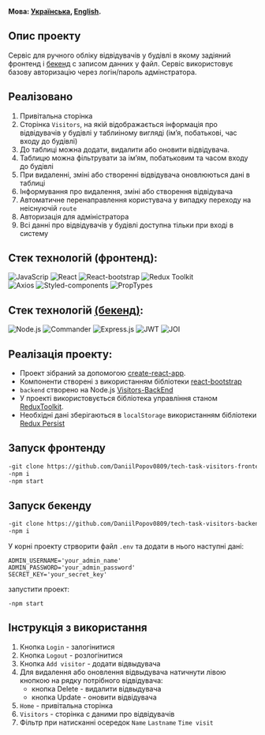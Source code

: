 **Мова: [Українська](README.md), [English](README.en.md).**

## Опис проекту

Cервіс для ручного обліку відвідувачів у будівлі в якому задіяний фронтенд і [бекенд](https://github.com/DaniilPopov0809/tech-task-visitors-backend) с записом данних у файл.
Сервіс використовує базову авторизацію через логін/пароль адмінстратора.

## Реалізовано

1. Привітальна сторінка
2. Сторінка `Visitors`, на якій відображається інформація про відвідувачів у будівлі у таблиіному вигляді (імʼя, побатькові,
   час входу до будівлі)
3. До таблиці можна додати, видалити або оновити відвідувача.
4. Таблицю можна фільтрувати за імʼям, побатьковим та часом входу до будівлі
5. При видаленні, зміні або створенні відвідувача оновлюються дані в таблиці
6. Інформування про видалення, зміні або створення відвідувача
7. Автоматичне перенаправлення користувача у випадку переходу на неіснуючій `route`
8. Авторизація для адміністратора
9. Всі данні про відвідувачів у будівлі доступна тільки при вході в систему

## Стек технологій (фронтенд):

![JavaScrip](https://img.shields.io/badge/JavaScript-323330?style=for-the-badge&logo=javascript&logoColor=F7DF1E)
![React](https://img.shields.io/badge/React-20232A?style=for-the-badge&logo=react&logoColor=61DAFB)
![React-bootstrap](https://img.shields.io/badge/Reactbootstrap-35FFF8?style=for-the-badge)
![Redux Toolkit](https://img.shields.io/badge/redux-36084F?style=for-the-badge&logo=Redux&logoColor=A50EF7)  
![Axios](https://img.shields.io/badge/axios-20232A?style=for-the-badge&logo=axios&logoColor=61DAFB)
![Styled-components](https://img.shields.io/badge/Proptypes-090000?style=for-the-badge)
![PropTypes](https://img.shields.io/badge/PropTypes-0BEDD7?style=for-the-badge)

## Стек технологій [(бекенд)](https://github.com/DaniilPopov0809/tech-task-visitors-backend):

![Node.js](https://img.shields.io/badge/Node.js-339933?style=for-the-badge&logo=nodedotjs&logoColor=white)
![Commander](https://img.shields.io/badge/commander-000000?style=for-the-badge)
![Express.js](https://img.shields.io/badge/Express.js-000000?style=for-the-badge&logo=express&logoColor=white)
![JWT](https://img.shields.io/badge/jwt-ED0B2F?style=for-the-badge)
![JOI](https://img.shields.io/badge/joi-F1FD1D?style=for-the-badge)

## Реалізація проекту:

- Проект зібраний за допомогою [create-react-app](https://create-react-app.dev/).
- Компоненти створені з використанням бібліотеки [react-bootstrap](https://react-bootstrap.netlify.app/)
- `backend` створено на Node.js [Visitors-BackEnd](https://github.com/DaniilPopov0809/tech-task-visitors-backend)
- У проекті використовується бібліотека управління станом [ReduxToolkit](https://redux-toolkit.js.org/).
- Необхідні дані зберігаються в `localStorage` використанням бібліотеки [Redux Persist](https://www.npmjs.com/package/redux-persist)

## Запуск фронтенду

```bash
-git clone https://github.com/DaniilPopov0809/tech-task-visitors-frontend.git
-npm i
-npm start
```

## Запуск бекенду

```bash
-git clone https://github.com/DaniilPopov0809/tech-task-visitors-backend.git
-npm i
```

У корні проекту стрворити файл `.env` та додати в нього наступні дані:

```bas
ADMIN_USERNAME='your_admin_name'
ADMIN_PASSWORD='your_admin_password'
SECRET_KEY='your_secret_key'
```

запустити проект:

```bas
-npm start
```
## Інструкція з використання

1. Кнопка `Login` - залогінитися
2. Кнопка `Logout` - розлогінитися
3. Кнопка `Add visitor` - додати відвыдувача
4. Для видалення або оновлення відвыдувача натичнути лівою кнопкою на рядку потрібного відвідувача:
    - кнопка Delete - видалити відвыдувача
    - кнопка Update - оновити відвідувача
5. `Home` - привітальна сторінка
6. `Visitors` - сторінка с даними про відвідувачів
7. Фільтр при натисканні осередок `Name` `Lastname` `Time visit`


